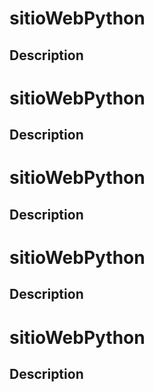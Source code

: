 # sitioWebPython

## Description

# sitioWebPython

## Description

# sitioWebPython

## Description

# sitioWebPython

## Description

# sitioWebPython

## Description


